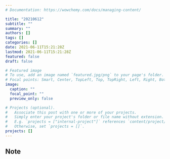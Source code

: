 ```yaml
---
# Documentation: https://wowchemy.com/docs/managing-content/

title: "20210612"
subtitle: ""
summary: ""
authors: []
tags: []
categories: []
date: 2021-06-11T15:21:28Z
lastmod: 2021-06-11T15:21:28Z
featured: false
draft: false

# Featured image
# To use, add an image named `featured.jpg/png` to your page's folder.
# Focal points: Smart, Center, TopLeft, Top, TopRight, Left, Right, BottomLeft, Bottom, BottomRight.
image:
  caption: ""
  focal_point: ""
  preview_only: false

# Projects (optional).
#   Associate this post with one or more of your projects.
#   Simply enter your project's folder or file name without extension.
#   E.g. `projects = ["internal-project"]` references `content/project/deep-learning/index.md`.
#   Otherwise, set `projects = []`.
projects: []
---
```


## Note

